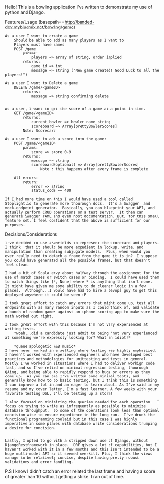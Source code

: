Hello! This is a bowling application I've written to demonstrate my use of python and Django. 

Features/Usage (basepath==http://banded-dev.mybluemix.net/bowling/game)

	As a user I want to create a game
		Should be able to add as many players as I want to 
		Players must have names 
		POST /game
			params:
				players => array of string, order implied
			returns: 
				game_id => int
				message => string ("New game created! Good Luck to all the players!") 

	As a user I want to Delete a game
		DELETE /game/<gameID>
			returns:
				message => string confirming delete


	As a user, I want to get the score of a game at a point in time.
		GET /game/<gameID>
			returns: 
				current_bowler => bowler name string
				scoreboard => Array[prettyBowlerScores] 
			Note: Scorecard 

	As a user I want to add a score into the game:
		POST /game/<gameID>
			params:
				score => score 0-9
			returns: 
				message => string
				scoreboard(optional) => Array[prettyBowlerScores] 
					Note : this happens after every frame is complete

		All errors:
			return: 
				error => string
				status_code == 400

	If I had more time on this I would have used a tool called Stoplight.io to generate more thourough docs.  It's a Swagger  and mock-endpoint generator.  Basically, you can blueprint your API, and actually perform CRUD operations on a test server.  It then can generate Swagger YAML and even host documentation. But, for this small feature set, I feel confident that the above is sufficient for our purposes. 

Decisions/Considerations

	I've decided to use JSONFields to represent the scorecard and players.  I think  that it should be more expedient in lookup, write, and manipulation than creating subjugate models.  Plus, when would you ever really need to detach a frame from the game it is in?  I suppose you could have generated all the possible frames, but that doesn't feel clean. 

	I had a bit of Scala envy about halfway through the assignment for the use of match cases or switch cases or binding.  I could have used them to match things like [*, None] where * is anything that isn't none.  It might have given me some ability to do cleaner logic in a few places.  Although...I would have had to hire a devops guy to get this deployed anywhere it could be seen :P

	I took great effort to catch any errors that might come up, test all endpoints with as many random inputs as I could think of, and validate a bunch of random games against an iphone scoring app to make sure the math worked out right. 

	I took great effort with this because I'm not very experienced at writing tests.
		*woah...did a candidate just admit to being 'not very experienced' at something we're expressly looking for? What an idiot!*

		*queue apologetic R&B music*
	I have never worked in a setting where testing was highly emphasized. I haven't worked with experienced engineers who have developed best practices and methodologies for unittesting and tests in general.  Mostly I've worked in situations where I had to deliver workign code fast, and so I've relied on minimal regression testing, thourough QAing, and being able to rapidly respond to bugs or errors as they come up.  As you can see I've written some minimal tests, and generally know how to do basic testing, but I think this is something I can improve a lot in and am eager to learn about. As I've said in my resume and my cover letter, I'm a fast learner. A few weeks with your favorite testing DSL, I'll be testing up a storm!

	I also focused on minimizing the queries needed for each operation.  I focus on trying to write as infrequently as possible to minimize database throughput.  So some of the operations look less than optimal concision wise to ensure expedience in the long run.  I've drunk the functional programming coolaid but in this case I was highly imperative in some places with database write considerations trumping a desire for concision. 


	Lastly, I opted to go with a stripped down use of Django, without DjangoRestframework in place.  DRF gives a lot of capabilities, but I haven't worked with it in a few months and this isn't intended to be a huge multi-model API so it seemed overkill. Plus, I think the views manage to be relatively concise, despite having pretty robust validations and error handling. 



P.S I know I didn't catch an error related the last frame and having a score of greater than 10 without getting a strike. I ran out of time. 





















